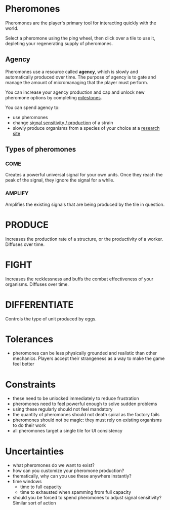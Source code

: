 # Pheromones

Pheromones are the player's primary tool for interacting quickly with the world.

Select a pheromone using the ping wheel, then click over a tile to use it, depleting your regenerating supply of pheromones.

## Agency

Pheromones use a resource called **agency**, which is slowly and automatically produced over time.
The purpose of agency is to gate and manage the amount of micromanaging that the player must perform.

You can increase your agency production and cap and unlock new pheromone options by completing [milestones](milestones.md).

You can spend agency to:

- use pheromones
- change [signal sensitivity / production](sensitivity.md) of a strain
- slowly produce organisms from a species of your choice at a [research site](genetics.md)

## Types of pheromones

### COME

Creates a powerful universal signal for your own units. Once they reach the peak of the signal, they ignore the signal for a while.

### AMPLIFY

Amplifies the existing signals that are being produced by the tile in question.

# PRODUCE

Increases the production rate of a structure, or the productivity of a worker. Diffuses over time.

# FIGHT

Increases the recklessness and buffs the combat effectiveness of your organisms. Diffuses over time.

# DIFFERENTIATE

Controls the type of unit produced by eggs.

# Tolerances

- pheromones can be less physically grounded and realistic than other mechanics. Players accept their strangeness as a way to make the game feel better

# Constraints

- these need to be unlocked immediately to reduce frustration
- pheromones need to feel powerful enough to solve sudden problems
- using these regularly should not feel mandatory
- the quantity of pheromones should not death spiral as the factory fails
- pheromones should not be magic: they must rely on existing organisms to do their work
- all pheromones target a single tile for UI consistency

# Uncertainties

- what pheromones do we want to exist?
- how can you customize your pheromone production?
- thematically, why can you use these anywhere instantly?
- time windows
  - time to full capacity
  - time to exhausted when spamming from full capacity
- should you be forced to spend pheromones to adjust signal sensitivity? Similar sort of action

